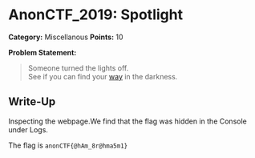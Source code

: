 # AnonCTF_2019: Spotlight

**Category:** Miscellanous
**Points:** 10

**Problem Statement:**

>Someone turned the lights off.<br/>
>See if you can find your <a href="http://spotlight.unaux.com/" target="_blank">way</a> in the darkness.

## Write-Up

Inspecting the webpage.We find that the flag was hidden in the Console under Logs.

The flag is `anonCTF{@hAm_8r@hma5m1}`

